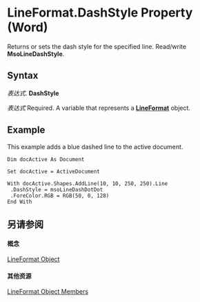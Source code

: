 
# LineFormat.DashStyle Property (Word)

Returns or sets the dash style for the specified line. Read/write  **MsoLineDashStyle**.


## Syntax

 _表达式_. **DashStyle**

 _表达式_ Required. A variable that represents a **[LineFormat](28fabccb-d03f-3466-9d07-ea3ebc4cdd11.md)** object.


## Example

This example adds a blue dashed line to the active document.


```
Dim docActive As Document 
 
Set docActive = ActiveDocument 
 
With docActive.Shapes.AddLine(10, 10, 250, 250).Line 
 .DashStyle = msoLineDashDotDot 
 .ForeColor.RGB = RGB(50, 0, 128) 
End With
```


## 另请参阅


#### 概念


[LineFormat Object](28fabccb-d03f-3466-9d07-ea3ebc4cdd11.md)
#### 其他资源


[LineFormat Object Members](http://msdn.microsoft.com/library/775fcd1f-f4be-f607-c63b-4ae952b7c524%28Office.15%29.aspx)